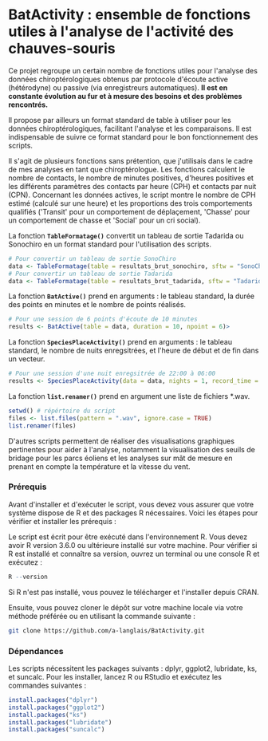 # BatActivity : ensemble de fonctions utiles à l'analyse de l'activité des chauves-souris

Ce projet regroupe un certain nombre de fonctions utiles pour l'analyse des données chiroptérologiques obtenus par protocole d'écoute active (hétérodyne) ou passive (via enregistreurs automatiques).
**Il est en constante évolution au fur et à mesure des besoins et des problèmes rencontrés.**

Il propose par ailleurs un format standard de table à utiliser pour les données chiroptérologiques, facilitant l'analyse et les comparaisons. Il est indispensable de suivre ce format standard pour le bon fonctionnement des scripts.

Il s'agit de plusieurs fonctions sans prétention, que j'utilisais dans le cadre de mes analyses en tant que chiroptérologue. Les fonctions calculent le nombre de contacts, le nombre de minutes positives, d'heures positives et les différents paramètres des contacts par heure (CPH) et contacts par nuit (CPN). Concernant les données actives, le script montre le nombre de CPH estimé (calculé sur une heure) et les proportions des trois comportements qualifiés ('Transit' pour un comportement de déplaçement, 'Chasse' pour un comportement de chasse et 'Social' pour un cri social).

La fonction **`TableFormatage()`** convertit un tableau de sortie Tadarida ou Sonochiro en un format standard pour l'utilisation des scripts.

```R
# Pour convertir un tableau de sortie SonoChiro
data <- TableFormatage(table = resultats_brut_sonochiro, sftw = "SonoChiro")
# Pour convertir un tableau de sortie Tadarida
data <- TableFormatage(table = resultats_brut_tadarida, sftw = "Tadarida")

```

La fonction **`BatActive()`** prend en arguments : le tableau standard, la durée des points en minutes et le nombre de points réalisés.

```R
# Pour une session de 6 points d'écoute de 10 minutes
results <- BatActive(table = data, duration = 10, npoint = 6)>
```

La fonction **`SpeciesPlaceActivity()`** prend en arguments : le tableau standard, le nombre de nuits enregsitrées, et l'heure de début et de fin dans un vecteur.

```R
# Pour une session d'une nuit enregsitrée de 22:00 à 06:00
results <- SpeciesPlaceActivity(data = data, nights = 1, record_time = c("22:00", "06:00"))
```

La fonction **`list.renamer()`** prend en argument une liste de fichiers *.wav.

```R
setwd() # répértoire du script
files <- list.files(pattern = ".wav", ignore.case = TRUE)
list.renamer(files)
```

D'autres scripts permettent de réaliser des visualisations graphiques pertinentes pour aider à l'analyse, notamment la visualisation des seuils de bridage pour les parcs éoliens et les analyses sur mât de mesure en prenant en compte la température et la vitesse du vent.


### Prérequis

Avant d'installer et d'exécuter le script, vous devez vous assurer que votre système dispose de R et des packages R nécessaires. Voici les étapes pour vérifier et installer les prérequis :

Le script est écrit pour être exécuté dans l'environnement R. Vous devez avoir R version 3.6.0 ou ultérieure installé sur votre machine. Pour vérifier si R est installé et connaître sa version, ouvrez un terminal ou une console R et exécutez :

```R
R --version
```
Si R n'est pas installé, vous pouvez le télécharger et l'installer depuis CRAN.

Ensuite, vous pouvez cloner le dépôt sur votre machine locale via votre méthode préférée ou en utilisant la commande suivante :

```bash
git clone https://github.com/a-langlais/BatActivity.git
```

### Dépendances

Les scripts nécessitent les packages suivants : dplyr, ggplot2, lubridate, ks, et suncalc. Pour les installer, lancez R ou RStudio et exécutez les commandes suivantes :

```R
install.packages("dplyr")
install.packages("ggplot2")
install.packages("ks")
install.packages("lubridate")
install.packages("suncalc")
```
